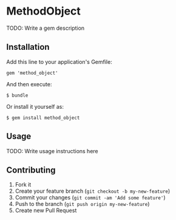 # MethodObject

TODO: Write a gem description

## Installation

Add this line to your application's Gemfile:

    gem 'method_object'

And then execute:

    $ bundle

Or install it yourself as:

    $ gem install method_object

## Usage

TODO: Write usage instructions here

## Contributing

1. Fork it
2. Create your feature branch (`git checkout -b my-new-feature`)
3. Commit your changes (`git commit -am 'Add some feature'`)
4. Push to the branch (`git push origin my-new-feature`)
5. Create new Pull Request

